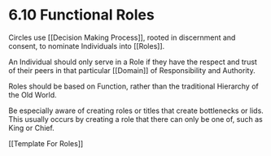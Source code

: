 # 6.10 Functional Roles
Circles use [[Decision Making Process]], rooted in discernment and consent, to nominate Individuals into [[Roles]]. 

An Individual should only serve in a Role if they have the respect and trust of their peers in that particular [[Domain]] of Responsibility and Authority.  

Roles should be based on Function, rather than the traditional Hierarchy of the Old World. 

Be especially aware of creating roles or titles that create bottlenecks or lids. This usually occurs by creating a role that there can only be one of, such as King or Chief. 

[[Template For Roles]] 
